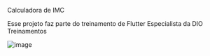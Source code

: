 Calculadora de IMC 

Esse projeto faz parte do treinamento de Flutter Especialista da DIO Treinamentos

![image](https://github.com/RodrigoFigueiredo346/calculadora_imc_flutter/assets/66795323/80dd69f8-3a76-40f6-9b46-b61c9f5173f3)
